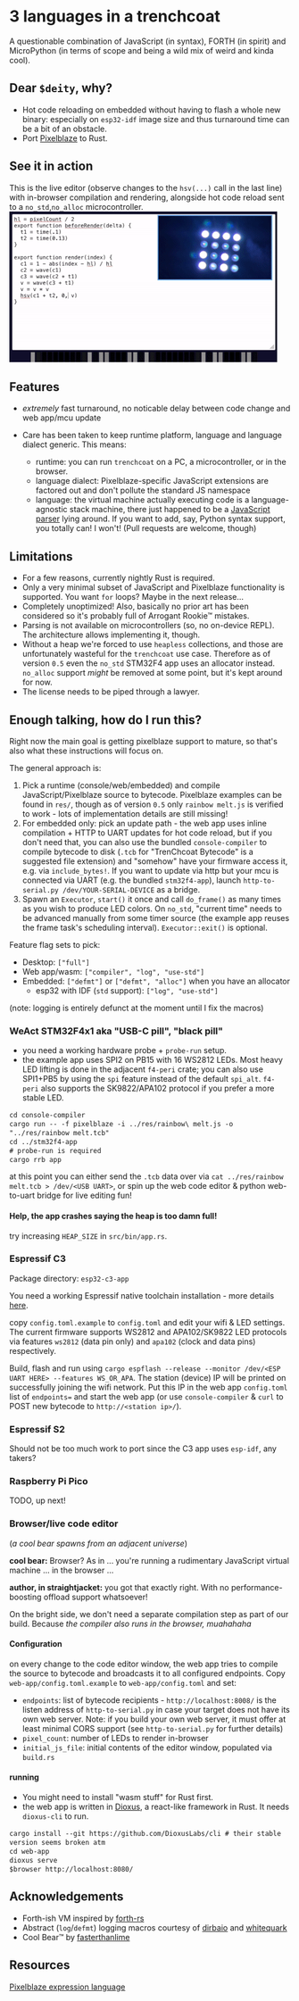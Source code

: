 # 3 languages in a trenchcoat

A questionable combination of JavaScript (in syntax), FORTH (in spirit) and MicroPython (in terms of scope and being a wild mix of weird and kinda cool).

## Dear `$deity`, why?

- Hot code reloading on embedded without having to flash a whole new binary: especially on `esp32-idf` image size and thus turnaround time can be a bit of an obstacle.
- Port [Pixelblaze](https://www.bhencke.com/pixelblaze) to Rust.

## See it in action

This is the live editor (observe changes to the `hsv(...)` call in the last line) with in-browser compilation and rendering, alongside hot code reload sent to a `no_std`,`no_alloc` microcontroller.
![](media/showcase.gif)

## Features 

- *extremely* fast turnaround, no noticable delay between code change and web app/mcu update

- Care has been taken to keep runtime platform, language and language dialect generic. This means:
  - runtime: you can run `trenchcoat` on a PC, a microcontroller, or in the browser.
  - language dialect: Pixelblaze-specific JavaScript extensions are factored out and don't pollute the standard JS namespace
  - language: the virtual machine actually executing code is a language-agnostic stack machine, there just happened to be a [JavaScript parser](https://rustdoc.swc.rs/swc_ecma_parser/) lying around. If you want to add, say, Python syntax support, you totally can! I won't! (Pull requests are welcome, though)

## Limitations
- For a few reasons, currently nightly Rust is required.
- Only a very minimal subset of JavaScript and Pixelblaze functionality is supported. You want `for` loops? Maybe in the next release…
- Completely unoptimized! Also, basically no prior art has been considered so it's probably full of Arrogant Rookie™ mistakes.
- Parsing is not available on microcontrollers (so, no on-device REPL). The architecture allows implementing it, though.
- Without a heap we're forced to use `heapless` collections, and those are unfortunately wasteful for the `trenchcoat` use case.
Therefore as of version `0.5` even the `no_std` STM32F4 app uses an allocator instead. `no_alloc` support *might* be removed at some point, but it's kept around for now.
- The license needs to be piped through a lawyer.

## Enough talking, how do I run this?

Right now the main goal is getting pixelblaze support to mature, so that's also what these instructions will focus on.

The general approach is:

1. Pick a runtime (console/web/embedded) and compile JavaScript/Pixelblaze source to bytecode. Pixelblaze examples can be found in `res/`, though as of version `0.5` only `rainbow melt.js` is verified to work - lots of implementation details are still missing!
2. For embedded only: pick an update path - the web app uses inline compilation + HTTP to UART updates for hot code reload, but if you don't need that, you can also use the bundled `console-compiler` to compile bytecode to disk (`.tcb` for "TrenChcoat Bytecode" is a suggested file extension) and "somehow" have your firmware access it, e.g. via `include_bytes!`. If you want to update via http but your mcu is connected via UART (e.g. the bundled `stm32f4-app`), launch `http-to-serial.py /dev/YOUR-SERIAL-DEVICE` as a bridge.
3. Spawn an `Executor`, `start()` it once and call `do_frame()` as many times as you wish to produce LED colors. On `no_std`, "current time" needs to be advanced manually from some timer source (the example app reuses the frame task's scheduling interval). `Executor::exit()` is optional.

Feature flag sets to pick:
- Desktop: `["full"]`
- Web app/wasm: `["compiler", "log", "use-std"]`
- Embedded: `["defmt"]` or `["defmt", "alloc"]` when you have an allocator
  - esp32 with IDF (`std` support): `["log", "use-std"]`

(note: logging is entirely defunct at the moment until I fix the macros)

### WeAct STM32F4x1 aka "USB-C pill", "black pill" 

- you need a working hardware probe + `probe-run` setup.
- the example app uses SPI2 on PB15 with 16 WS2812 LEDs. Most heavy LED lifting is done in the adjacent `f4-peri` crate; you can also use SPI1+PB5 by using the `spi` feature instead of the default `spi_alt`. `f4-peri` also supports the SK9822/APA102 protocol if you prefer a more stable LED.

```shell
cd console-compiler
cargo run -- -f pixelblaze -i ../res/rainbow\ melt.js -o "../res/rainbow melt.tcb" 
cd ../stm32f4-app
# probe-run is required
cargo rrb app
```

at this point you can either send the `.tcb` data over via `cat ../res/rainbow melt.tcb > /dev/<USB UART>`, or spin up the web code editor & python web-to-uart bridge for live editing fun!

#### Help, the app crashes saying the heap is too damn full!

try increasing `HEAP_SIZE` in `src/bin/app.rs`.

### Espressif C3

Package directory: `esp32-c3-app`

You need a working Espressif native toolchain installation - more details [here](https://esp-rs.github.io/book/).

copy `config.toml.example` to `config.toml` and edit your wifi & LED settings. The current firmware supports WS2812 and APA102/SK9822 LED protocols via features `ws2812` (data pin only) and `apa102` (clock and data pins) respectively. 

Build, flash and run using `cargo espflash --release --monitor /dev/<ESP UART HERE> --features WS_OR_APA`. The station (device) IP will be printed on successfully joining the wifi network. Put this IP in the web app `config.toml` list of `endpoints=` and start the web app (or use `console-compiler` & `curl` to POST new bytecode to `http://<station ip>/`).

### Espressif S2

Should not be too much work to port since the C3 app uses `esp-idf`, any takers?

### Raspberry Pi Pico
TODO, up next!
### Browser/live code editor

(*a cool bear spawns from an adjacent universe*)

**cool bear:** Browser? As in ... you're running a rudimentary JavaScript virtual machine ... in the browser ...

**author, in straightjacket:** you got that exactly right. With no performance-boosting offload support whatsoever!

On the bright side, we don't need a separate compilation step as part of our build. 
Because *the compiler also runs in the browser, muahahaha*

#### Configuration

on every change to the code editor window, the web app tries to compile the source to bytecode and broadcasts it to all configured endpoints. 
Copy `web-app/config.toml.example` to `web-app/config.toml` and set:
- `endpoints`: list of bytecode recipients - `http://localhost:8008/` is the listen address of `http-to-serial.py` in case your target does not have its own web server. Note: if you build your own web server, it must offer at least minimal CORS support (see `http-to-serial.py` for further details)
- `pixel_count`: number of LEDs to render in-browser
- `initial_js_file`: initial contents of the editor window, populated via `build.rs`

#### running

- You might need to install "wasm stuff" for Rust first.
- the web app is written in [Dioxus](https://dioxuslabs.com/), a react-like framework in Rust. It needs `dioxus-cli` to run.

```shell
cargo install --git https://github.com/DioxusLabs/cli # their stable version seems broken atm
cd web-app
dioxus serve
$browser http://localhost:8080/
```

## Acknowledgements
- Forth-ish VM inspired by [forth-rs](https://github.com/dewaka/forth-rs) 
- Abstract (`log`/`defmt`) logging macros courtesy of [dirbaio](https://github.com/Dirbaio) and [whitequark](https://github.com/whitequark)
- Cool Bear™ by [fasterthanlime](https://fasterthanli.me/)

## Resources
[Pixelblaze expression language](https://github.com/simap/pixelblaze/blob/master/README.expressions.md)
